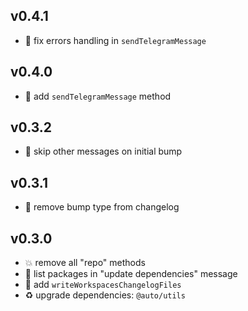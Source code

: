 ## v0.4.1

* 🐞 fix errors handling in `sendTelegramMessage`

## v0.4.0

* 🌱 add `sendTelegramMessage` method

## v0.3.2

* 🐞 skip other messages on initial bump

## v0.3.1

* 🐞 remove bump type from changelog

## v0.3.0

* 💥 remove all "repo" methods
* 🌱 list packages in "update dependencies" message
* 🌱 add `writeWorkspacesChangelogFiles`
* ♻️ upgrade dependencies: `@auto/utils`
